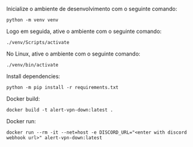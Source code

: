 Inicialize o ambiente de desenvolvimento com o seguinte comando:

```
python -m venv venv
```

Logo em seguida, ative o ambiente com o seguinte comando:

```
./venv/Scripts/activate
```

No Linux, ative o ambiente com o seguinte comando:

```
./venv/bin/activate
```

Install dependencies:

```
python -m pip install -r requirements.txt
```

Docker build:

```
docker build -t alert-vpn-down:latest .
```

Docker run:

```
docker run --rm -it --net=host -e DISCORD_URL="<enter with discord webhook url>" alert-vpn-down:latest
```